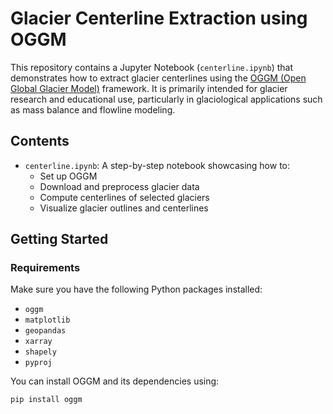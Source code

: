 # Glacier Centerline Extraction using OGGM

This repository contains a Jupyter Notebook (`centerline.ipynb`) that demonstrates how to extract glacier centerlines using the [OGGM (Open Global Glacier Model)](https://oggm.org/) framework. It is primarily intended for glacier research and educational use, particularly in glaciological applications such as mass balance and flowline modeling.

## Contents

- `centerline.ipynb`: A step-by-step notebook showcasing how to:
  - Set up OGGM
  - Download and preprocess glacier data
  - Compute centerlines of selected glaciers
  - Visualize glacier outlines and centerlines

## Getting Started

### Requirements

Make sure you have the following Python packages installed:
- `oggm`
- `matplotlib`
- `geopandas`
- `xarray`
- `shapely`
- `pyproj`

You can install OGGM and its dependencies using:
```bash
pip install oggm
